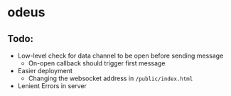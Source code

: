 # odeus

## Todo:
- Low-level check for data channel to be open before sending message
    - On-open callback should trigger first message
- Easier deployment
    - Changing the websocket address in ```/public/index.html```
- Lenient Errors in server